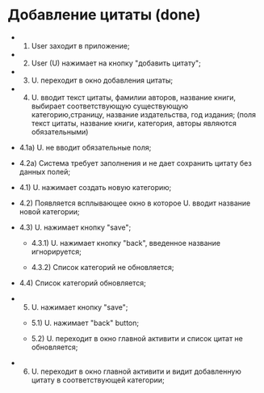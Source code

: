# Добавление цитаты (done)

 * 1) User заходит в приложение; 
 
 * 2) User (U) нажимает на кнопку "добавить цитату"; 
 * 3) U. переходит в окно добавления цитаты; 
 * 4) U. вводит текст цитаты, фамилии авторов, название книги, выбирает соответствующую существующую категорию,страницу, название издательства, год издания; (поля текст цитаты, название книги, категория, авторы являются обязательными)
  * 4.1a) U. не вводит обязательные поля; 
  * 4.2a) Система требует заполнения и не дает сохранить цитату без данных полей; 
 
  * 4.1) U. нажимает создать новую категорию;
  * 4.2) Появляется всплывающее окно в которое U. вводит название новой категории;
  * 4.3) U. нажимает кнопку "save";

    * 4.3.1) U. нажимает кнопку "back", введенное название игнорируется; 
    
    * 4.3.2) Список категорий не обновляется;
      
  * 4.4) Список категорий обновляется;
   
* 5) U. нажимает кнопку "save"; 

   * 5.1) U. нажимает "back" button;
   
   * 5.2) U. переходит в окно главной активити и список цитат не обновляется;
   
* 6) U. переходит в окно главной активити и видит добавленную цитату в соответствующей категории;

